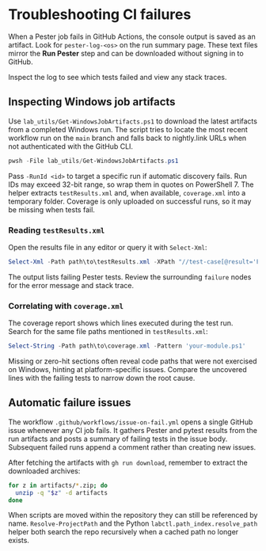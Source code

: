 # Troubleshooting CI failures

When a Pester job fails in GitHub Actions, the console output is saved as an artifact.
Look for `pester-log-<os>` on the run summary page. These text files mirror the
**Run Pester** step and can be downloaded without signing in to GitHub.

Inspect the log to see which tests failed and view any stack traces.

## Inspecting Windows job artifacts

Use `lab_utils/Get-WindowsJobArtifacts.ps1` to download the latest artifacts from a completed Windows run. The script tries to locate the most recent workflow run on the `main` branch and falls back to nightly.link URLs when not authenticated with the GitHub CLI.

```powershell
pwsh -File lab_utils/Get-WindowsJobArtifacts.ps1
```

Pass `-RunId <id>` to target a specific run if automatic discovery fails. Run IDs may exceed 32-bit range, so wrap them in quotes on PowerShell 7. The helper extracts `testResults.xml` and, when available, `coverage.xml` into a temporary folder. Coverage is only uploaded on successful runs, so it may be missing when tests fail.

### Reading `testResults.xml`

Open the results file in any editor or query it with `Select-Xml`:

```powershell
Select-Xml -Path path\to\testResults.xml -XPath "//test-case[@result='Failed' or @outcome='Failed']" | ForEach-Object { $_.Node.name }
```

The output lists failing Pester tests. Review the surrounding `failure` nodes for the error message and stack trace.

### Correlating with `coverage.xml`

The coverage report shows which lines executed during the test run. Search for the same file paths mentioned in `testResults.xml`:

```powershell
Select-String -Path path\to\coverage.xml -Pattern 'your-module.ps1'
```

Missing or zero-hit sections often reveal code paths that were not exercised on Windows, hinting at platform-specific issues. Compare the uncovered lines with the failing tests to narrow down the root cause.

## Automatic failure issues

The workflow `.github/workflows/issue-on-fail.yml` opens a single GitHub issue whenever any CI job fails. It gathers Pester and pytest results from the run artifacts and posts a summary of failing tests in the issue body. Subsequent failed runs append a comment rather than creating new issues.

After fetching the artifacts with `gh run download`, remember to extract the downloaded archives:

```bash
for z in artifacts/*.zip; do
  unzip -q "$z" -d artifacts
done
```

When scripts are moved within the repository they can still be
referenced by name. `Resolve-ProjectPath` and the Python
`labctl.path_index.resolve_path` helper both search the repo
recursively when a cached path no longer exists.
